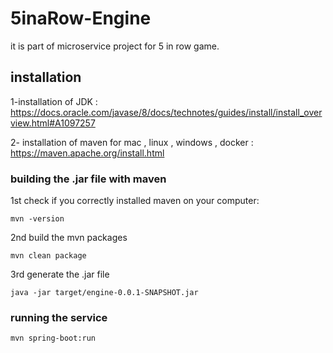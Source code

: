 # 5inaRow-Engine
it is part of microservice project for 5 in row game. 


## installation
1-installation of JDK : https://docs.oracle.com/javase/8/docs/technotes/guides/install/install_overview.html#A1097257

2- installation of maven for mac , linux , windows , docker : https://maven.apache.org/install.html


### building the .jar file with maven
1st check if you correctly installed maven on your computer:
````
mvn -version
````

2nd build the mvn packages
````
mvn clean package
````

3rd generate the .jar file
````
java -jar target/engine-0.0.1-SNAPSHOT.jar
````


### running the service
````
mvn spring-boot:run
````